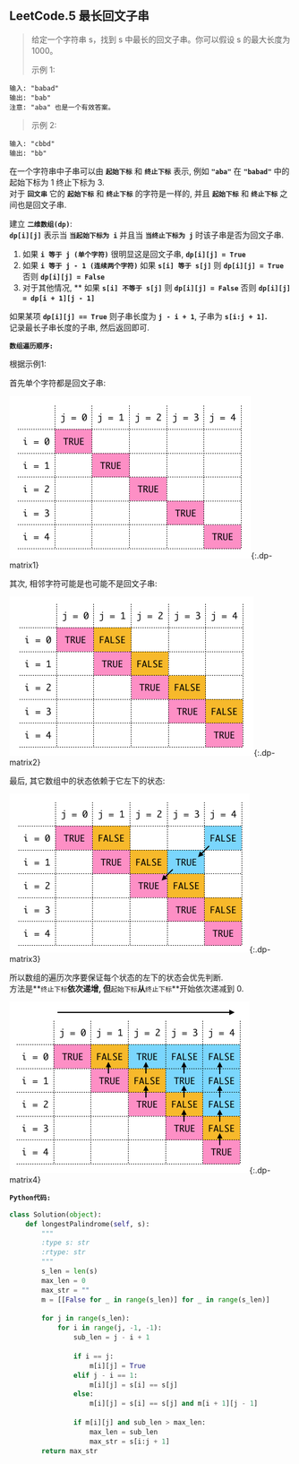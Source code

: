 ## LeetCode.5 最长回文子串

> 给定一个字符串 s，找到 s 中最长的回文子串。你可以假设 s 的最大长度为 1000。
>
> 示例 1:
```
输入: "babad"
输出: "bab"
注意: "aba" 也是一个有效答案。
```
>
> 示例 2:
```
输入: "cbbd"
输出: "bb"
```

在一个字符串中子串可以由 **`起始下标`** 和 **`终止下标`** 表示,
例如 **`"aba"`** 在 **`"babad"`** 中的起始下标为 1 终止下标为 3.<br>
对于 **`回文串`** 它的 **`起始下标`** 和 **`终止下标`** 的字符是一样的, 并且 **`起始下标`** 和 **`终止下标`** 之间也是回文子串.<br>

建立 **`二维数组(dp)`**:<br>
**`dp[i][j]`** 表示当 **`当起始下标为 i`** 并且当 **`当终止下标为 j`** 时该子串是否为回文子串.<br>

1. 如果 **`i 等于 j (单个字符)`** 很明显这是回文子串, **`dp[i][j] = True`**
2. 如果 **`i 等于 j - 1 (连续两个字符)`** 如果 **`s[i] 等于 s[j]`** 则 **`dp[i][j] = True`** 否则 **`dp[i][j] = False`**
3. 对于其他情况, ** 如果 **`s[i] 不等于 s[j]`** 则 **`dp[i][j] = False`** 否则 **`dp[i][j] = dp[i + 1][j - 1]`**

如果某项 **`dp[i][j] == True`** 则子串长度为 **`j - i + 1`**, 子串为 **`s[i:j + 1]`.**<br>
记录最长子串长度的子串, 然后返回即可.

**`数组遍历顺序:`**<br>

根据示例1: <br>

首先单个字符都是回文子串:

![dp matrix](pic1.png){:.dp-matrix1}

其次, 相邻字符可能是也可能不是回文子串:

![dp matrix](pic2.png){:.dp-matrix2}

最后, 其它数组中的状态依赖于它左下的状态:

![dp matrix](pic3.png){:.dp-matrix3}

所以数组的遍历次序要保证每个状态的左下的状态会优先判断.<br>
方法是**`终止下标`**依次递增, 但**`起始下标`**从**`终止下标`**开始依次递减到 0.

![dp matrix](pic4.png){:.dp-matrix4}

**`Python代码:`**

```python
class Solution(object):
    def longestPalindrome(self, s):
        """
        :type s: str
        :rtype: str
        """
        s_len = len(s)
        max_len = 0
        max_str = ""
        m = [[False for _ in range(s_len)] for _ in range(s_len)]

        for j in range(s_len):
            for i in range(j, -1, -1):
                sub_len = j - i + 1

                if i == j:
                    m[i][j] = True
                elif j - i == 1:
                    m[i][j] = s[i] == s[j]
                else:
                    m[i][j] = s[i] == s[j] and m[i + 1][j - 1]

                if m[i][j] and sub_len > max_len:
                    max_len = sub_len
                    max_str = s[i:j + 1]
        return max_str
```
